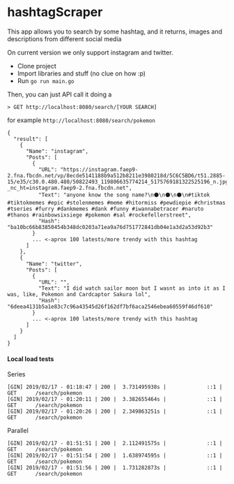 

# hashtagScraper 


This app allows you to search by some hashtag, and it returns, images and descriptions from different social media

On current version we only support instagram and twitter.

 - Clone project 
 - Import libraries and stuff (no clue on how
   :p) 
 - Run `go run main.go`

Then, you can just API call it doing a

    > GET http://localhost:8080/search/[YOUR SEARCH]

for example `http://localhost:8080/search/pokemon`

    {
      "result": [
        {
          "Name": "instagram",
          "Posts": [
            {
              "URL": "https://instagram.faep9-2.fna.fbcdn.net/vp/8ecde5141188b9a512b8211e3980218d/5C6C5BD6/t51.2885-15/e35/c30.0.480.480/50822493_119806635774214_5175769181322525196_n.jpg?_nc_ht=instagram.faep9-2.fna.fbcdn.net",
              "Text": "anyone know the song name?\n⚫\n⚫\n⚫\n#tiktok #tiktokmemes #epic #stolenmemes #meme #hitormiss #pewdiepie #christmas #tseries #furry #dankmemes #dank #funny #iwannabetracer #naruto #thanos #rainbowsixsiege #pokemon #sal #rockefellerstreet",
              "Hash": "ba10bc66b83850454b348dc0203a71ea9a76d751772841db04e1a3d2a53d92b3"
            }
	        ... <-aprox 100 latests/more trendy with this hashtag
          ]
        },
        {
          "Name": "twitter",
          "Posts": [
            {
              "URL": "",
              "Text": "I did watch sailor moon but I wasnt as into it as I was, like, Pokemon and Cardcaptor Sakura lol",
              "Hash": "6deea4131b5a1e83c7c96a43545d26f162df7bf6aca2546ebea60559f46df610"
            }
	        ... <-aprox 100 latests/more trendy with this hashtag
          ]
        }
      ]
    }
    



#### Local load tests

Series

	[GIN] 2019/02/17 - 01:18:47 | 200 |  3.731495938s |             ::1 | GET      /search/pokemon
	[GIN] 2019/02/17 - 01:20:11 | 200 |  3.382655464s |             ::1 | GET      /search/pokemon
	[GIN] 2019/02/17 - 01:20:26 | 200 |  2.349863251s |             ::1 | GET      /search/pokemon

Parallel

	[GIN] 2019/02/17 - 01:51:51 | 200 |  2.112491575s |             ::1 | GET      /search/pokemon
	[GIN] 2019/02/17 - 01:51:54 | 200 |  1.638974595s |             ::1 | GET      /search/pokemon
	[GIN] 2019/02/17 - 01:51:56 | 200 |  1.731282873s |             ::1 | GET      /search/pokemon
